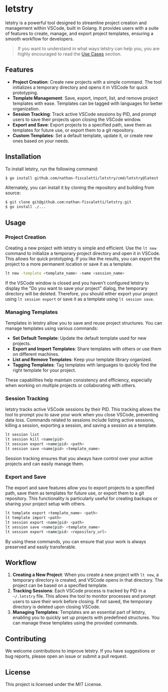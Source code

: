 # letstry

letstry is a powerful tool designed to streamline project creation and management within VSCode, built in Golang. It provides users with a suite of features to create, manage, and export project templates, ensuring a smooth workflow for developers.

> If you want to understand in what ways letstry can help you, you are highly encouraged to read the [Use Cases](./docs/use-cases.md) section.

## Features

- **Project Creation**: Create new projects with a simple command. The tool initializes a temporary directory and opens it in VSCode for quick prototyping.
- **Template Management**: Save, export, import, list, and remove project templates with ease. Templates can be tagged with languages for better organization.
- **Session Tracking**: Track active VSCode sessions by PID, and prompt users to save their projects upon closing the VSCode window.
- **Export and Save**: Export projects to a specified path, save them as templates for future use, or export them to a git repository.
- **Custom Templates**: Set a default template, update it, or create new ones based on your needs.

## Installation

To install letstry, run the following command:

```sh
$ go install github.com/nathan-fiscaletti/letstry/cmd/letstry@latest
```

Alternately, you can install it by cloning the repository and building from source:

```sh
$ git clone git@github.com:nathan-fiscaletti/letstry.git
$ go install ./...
```

## Usage

### Project Creation

Creating a new project with letstry is simple and efficient. Use the `lt new` command to initialize a temporary project directory and open it in VSCode. This allows for quick prototyping. If you like the results, you can export the project to a more permanent location or save it as a template. 

```sh
lt new -template <template_name> -name <session_name>
```

If the VSCode window is closed and you haven't configured letstry to display the "Do you want to save your project" dialog, the temporary directory will be deleted. Therefore, you should either export your project using `lt session export` or save it as a template using `lt session save`.

### Managing Templates

Templates in letstry allow you to save and reuse project structures. You can manage templates using various commands:

- **Set Default Template**: Update the default template used for new projects.
- **Export and Import Templates**: Share templates with others or use them on different machines.
- **List and Remove Templates**: Keep your template library organized.
- **Tagging Templates**: Tag templates with languages to quickly find the right template for your project.

These capabilities help maintain consistency and efficiency, especially when working on multiple projects or collaborating with others.

### Session Tracking

letstry tracks active VSCode sessions by their PID. This tracking allows the tool to prompt you to save your work when you close VSCode, preventing data loss. Commands related to sessions include listing active sessions, killing a session, exporting a session, and saving a session as a template.

```sh
lt session list
lt session kill <name|pid>
lt session export <name|pid> <path>
lt session save <name|pid> <template_name>
```

Session tracking ensures that you always have control over your active projects and can easily manage them.

### Export and Save

The export and save features allow you to export projects to a specified path, save them as templates for future use, or export them to a git repository. This functionality is particularly useful for creating backups or sharing your project setup with others.

```sh
lt template export <template_name> <path>
lt template import <path>
lt session export <name|pid> <path>
lt session save <name|pid> <template_name>
lt session export <name|pid> <repository_url>
```

By using these commands, you can ensure that your work is always preserved and easily transferable.

## Workflow

1. **Creating a New Project**: When you create a new project with `lt new`, a temporary directory is created, and VSCode opens in that directory. The project can be based on a specified template.
2. **Tracking Sessions**: Each VSCode process is tracked by PID in a `~/.letstry` file. This allows the tool to monitor processes and prompt users to save their work before closing. If not saved, the temporary directory is deleted upon closing VSCode.
3. **Managing Templates**: Templates are an essential part of letstry, enabling you to quickly set up projects with predefined structures. You can manage these templates using the provided commands.

## Contributing

We welcome contributions to improve letstry. If you have suggestions or bug reports, please open an issue or submit a pull request.

## License

This project is licensed under the MIT License.